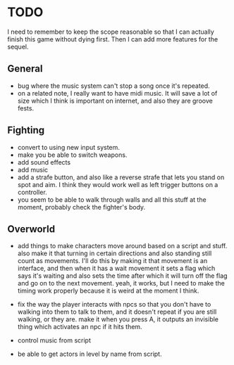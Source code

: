 TODO
====
I need to remember to keep the scope reasonable so that I can actually finish
this game without dying first. Then I can add more features for the sequel.

General
----
- bug where the music system can't stop a song once it's repeated.
- on a related note, I really want to have midi music. It will save a lot of
  size which I think is important on internet, and also they are groove fests.


Fighting
--------
 - convert to using new input system.
 - make you be able to switch weapons.
 - add sound effects
 - add music
 - add a strafe button, and also like a reverse strafe that lets you stand on
   spot and aim. I think they would work well as left trigger buttons on a
   controller.
 - you seem to be able to walk through walls and all this stuff at the moment,
   probably check the fighter's body.


Overworld
---------
 - add things to make characters move around based on a script and stuff. also
   make it that turning in certain directions and also standing still count as
   movements. I'll do this by making it that movement is an interface, and then
   when it has a wait movement it sets a flag which says it's waiting and also
   sets the time after which it will turn off the flag and go on to the next
   movement. yeah, it works, but I need to make the timing work properly because
   it is weird at the moment I think.
 - fix the way the player interacts with npcs so that you don't have to walking
   into them to talk to them, and it doesn't repeat if you are still walking, or
   they are. make it when you press A, it outputs an invisible thing which
   activates an npc if it hits them.

 - control music from script
 - be able to get actors in level by name from script.
